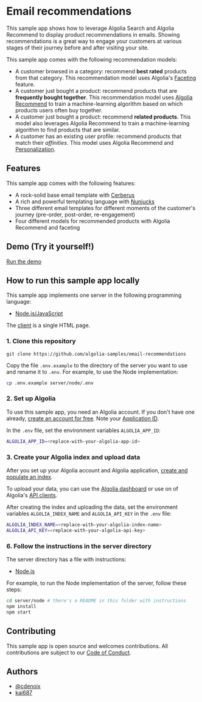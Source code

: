 # Email recommendations

This sample app shows how to leverage Algolia Search and Algolia Recommend to display product recommendations in emails.
Showing recommendations is a great way to engage your customers at various stages of their journey before and after visiting your site.

This sample app comes with the following recommendation models:

- A customer browsed in a category: recommend **best rated** products from that category. This recommendation model uses Algolia's [Faceting](/doc/guides/managing-results/refine-results/faceting/) feature.
- A customer just bought a product: recommend products that are **frequently bought together**. This recommendation model uses [Algolia Recommend](/doc/guides/algolia-ai/recommend/) to train a machine-learning algorithm based on which products users often buy together.
- A customer just bought a product: recommend **related products**. This model also leverages Algolia Recommend to train a machine-learning algorithm to find products that are similar.
- A customer has an existing user profile: recommend products that match their _affinities_. This model uses Algolia Recommend and [Personalization](/doc/guides/personalization/what-is-personalization/).

## Features

This sample app comes with the following features:

- A rock-solid base email template with [Cerberus](https://tedgoas.github.io/Cerberus/)
- A rich and powerful templating language with [Nunjucks](https://mozilla.github.io/nunjucks/)
- Three different email templates for different moments of the customer's journey (pre-order, post-order, re-engagement)
- Four different models for recommended products with Algolia Recommend and faceting

## Demo (Try it yourself!)

[Run the demo](https://d8nd8.sse.codesandbox.io/)

## How to run this sample app locally

This sample app implements one server in the following programming language:

- [Node.js/JavaScript](server/node)

The [client](client) is a single HTML page.

### 1. Clone this repository

```
git clone https://github.com/algolia-samples/email-recommendations
```

Copy the file `.env.example` to the directory of the server you want to use and rename it to `.env`. For example, to use the Node implementation:

```bash
cp .env.example server/node/.env
```

### 2. Set up Algolia

To use this sample app, you need an Algolia account. If you don't have one already, [create an account for free](https://www.algolia.com/users/sign-up). Note your [Application ID](https://deploy-preview-5789--algolia-docs.netlify.app/doc/guides/sending-and-managing-data/send-and-update-your-data/how-to/importing-with-the-api/#application-id).

In the `.env` file, set the environment variables `ALGOLIA_APP_ID`:

```bash
ALGOLIA_APP_ID=<replace-with-your-algolia-app-id>
```

### 3. Create your Algolia index and upload data

After you set up your Algolia account and Algolia application, [create and populate an index](https://www.algolia.com/doc/guides/sending-and-managing-data/prepare-your-data/).

To upload your data, you can use the [Algolia dashboard](https://www.algolia.com/doc/guides/sending-and-managing-data/send-and-update-your-data/how-to/importing-from-the-dashboard/) or use on of Algolia's [API clients](https://www.algolia.com/developers/#integrations).

After creating the index and uploading the data, set the environment variables `ALGOLIA_INDEX_NAME` and `ALGOLIA_API_KEY` in the `.env` file:

```bash
ALGOLIA_INDEX_NAME=<replace-with-your-algolia-index-name>
ALGOLIA_API_KEY=<replace-with-your-algolia-api-key>
```

### 6. Follow the instructions in the server directory

The server directory has a file with instructions:

- [Node.js](server/node/README)

For example, to run the Node implementation of the server, follow these steps:

```bash
cd server/node # there's a README in this folder with instructions
npm install
npm start
```

## Contributing

This sample app is open source and welcomes contributions. All contributions are subject to our [Code of Conduct](https://github.com/algolia-samples/.github/blob/master/CODE_OF_CONDUCT.md).

## Authors

- [@cdenoix](https://twitter.com/cdenoix)
- [kai687](https://github.com/kai687)
